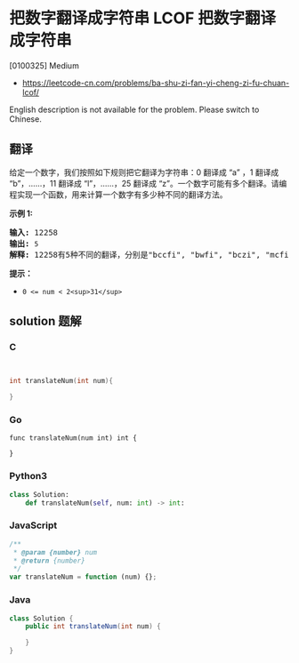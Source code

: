 # 把数字翻译成字符串 LCOF 把数字翻译成字符串

[0100325] Medium

- https://leetcode-cn.com/problems/ba-shu-zi-fan-yi-cheng-zi-fu-chuan-lcof/

English description is not available for the problem. Please switch to Chinese.

## 翻译

给定一个数字，我们按照如下规则把它翻译为字符串：0 翻译成 “a” ，1 翻译成 “b”，……，11 翻译成 “l”，……，25 翻译成 “z”。一个数字可能有多个翻译。请编程实现一个函数，用来计算一个数字有多少种不同的翻译方法。

**示例 1:**

<pre><strong>输入:</strong> 12258
<strong>输出:</strong> <code>5
</code><strong>解释:</strong> 12258有5种不同的翻译，分别是"bccfi", "bwfi", "bczi", "mcfi"和"mzi"</pre>

**提示：**

- `0 <= num < 2<sup>31</sup>`

## solution 题解

### C

```c


int translateNum(int num){

}


```

### Go

```golang
func translateNum(num int) int {

}
```

### Python3

```python
class Solution:
    def translateNum(self, num: int) -> int:
```

### JavaScript

```javascript
/**
 * @param {number} num
 * @return {number}
 */
var translateNum = function (num) {};
```

### Java

```java
class Solution {
    public int translateNum(int num) {

    }
}
```
